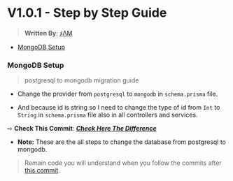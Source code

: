 # V1.0.1 - Step by Step Guide

> **Written By**: [ﾒΛM](https://github.com/Subham-Maity)

- [MongoDB Setup](#1-mongodb-setup)

### MongoDB Setup
> postgresql to mongodb migration guide
> 
- Change the provider from `postgresql` to `mongodb` in `schema.prisma` file.

- And because id is string so I need to change the type of id from `Int` to `String` in `schema.prisma` file also in all controllers and services.

⇨ **Check This Commit**: [**_Check Here The Difference_**](https://github.com/Subham-Maity/scalable_server_architecture/commit/8a4bbdb5b5bda9c55537287494ae78daafb04017?diff=split&w=1)
- **Note:** These are the all steps to change the database from postgresql to mongodb.

> Remain code you will understand when you follow the commits after [this commit](https://github.com/Subham-Maity/scalable_server_architecture/commit/8a4bbdb5b5bda9c55537287494ae78daafb04017?diff=split&w=1).